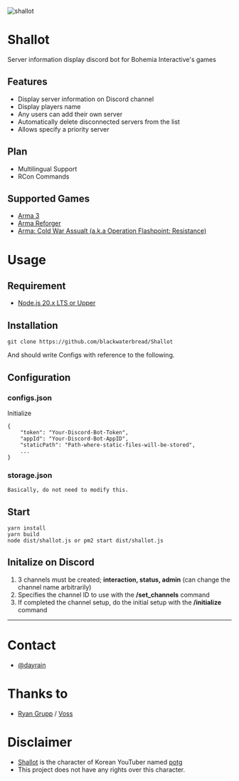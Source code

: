 ![shallot](https://github.com/blackwaterbread/poro/assets/40688555/7193cd47-7510-4b9f-812c-b0f98d4d66a2)
# Shallot
Server information display discord bot for Bohemia Interactive's games

## Features
* Display server information on Discord channel
* Display players name
* Any users can add their own server
* Automatically delete disconnected servers from the list
* Allows specify a priority server

## Plan
* Multilingual Support
* RCon Commands

## Supported Games
* [Arma 3](https://store.steampowered.com/app/107410/Arma_3/)
* [Arma Reforger](https://store.steampowered.com/app/1874880/Arma_Reforger/)
* [Arma: Cold War Assualt (a.k.a Operation Flashpoint: Resistance)](https://store.steampowered.com/app/65790/ARMA_Cold_War_Assault/)

# Usage
## Requirement
* [Node.js 20.x LTS or Upper](https://nodejs.org)

## Installation
```
git clone https://github.com/blackwaterbread/Shallot
```
And should write Configs with reference to the following.

## Configuration
### configs.json
Initialize
```
{
    "token": "Your-Discord-Bot-Token",
    "appId": "Your-Discord-Bot-AppID",
    "staticPath": "Path-where-static-files-will-be-stored",
    ...
}
```

### storage.json
```
Basically, do not need to modify this.
```

## Start
```
yarn install
yarn build
node dist/shallot.js or pm2 start dist/shallot.js
```

## Initalize on Discord
1. 3 channels must be created; **interaction, status, admin** (can change the channel name arbitrarily)
2. Specifies the channel ID to use with the **/set_channels** command
3. If completed the channel setup, do the initial setup with the **/initialize** command

---

# Contact
* [@dayrain](https://discord.com/users/119027576692801536)

# Thanks to
* [Ryan Grupp](https://code.clearbackblast.com/Theowningone) / [Voss](https://code.clearbackblast.com/Theowningone/voss)

# Disclaimer
* [Shallot](https://namu.wiki/w/%EC%83%AC%EB%A1%AF(%ED%8C%A5%EC%A5%90%20%EC%8B%9C%EB%A6%AC%EC%A6%88)) is the character of Korean YouTuber named [potg](https://www.youtube.com/channel/UCw4MwGSaNYbG0cKV02Kq6tw)
* This project does not have any rights over this character.